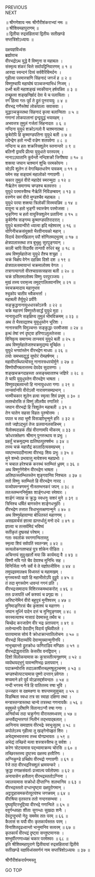 PREVIOUS  
NEXT  
  
॥ श्रीगणेशाय नमः श्रीगौरीशंकराभ्यां नमः ॥  
॥ श्रीशिवमहापुराणम् ॥  
॥ द्वितीया रुद्रसंहितायां द्वितीयः सतीखण्डे  
सप्तत्रिंशोऽध्यायः ॥  
  
दक्षयज्ञविध्वंसः  
ब्रह्मोवाच  
वीरभद्रोऽथ युद्धे वै विष्णुना स महाबलः ।  
संस्मृत्य शंकरं चित्ते सर्वापद्विनिवारणम् ॥ १ ॥  
आरुह्य स्यन्दनं दिव्यं सर्ववैरिविमर्दनः ।  
गृहीत्वा परमास्त्राणि सिंहनादं जगर्ज ह ॥ २ ॥  
विष्णुश्चापि महाघोषं पाञ्चजन्याभिधं निजम् ।  
दध्मौ बली महाशङ्‌खं स्वकीयान् हर्षयन्निव ॥ ३ ॥  
तच्छ्रुत्वा शङ्‌खनिर्ह्रादं देवा ये च पलायिताः ।  
रणं हित्वा गतः पूर्वं ते द्रुतं पुनराययुः ॥ ४ ॥  
वीरभद्र गणैस्तेषां लोकपालाः सवासवाः ।  
युद्धाञ्चक्रुस्तथा सिंहनादं कृत्वा बलान्विताः ॥ ५ ॥  
गणानां लोकपालानां द्वन्द्वयुद्धं भयावहम् ।  
अभवत्तत्र तुमुलं गर्जतां सिंहनादतः ॥ ६ ॥  
नन्दिना युयुधे शक्रोऽनलो वै चाश्मनातथा ।  
कुबेरोपि हि कूष्माण्डपतिना युयुधे बली ॥ ७ ॥  
तदेन्द्रेण हतो नन्दी वज्रेण शतपर्वणा ॥ ८ ॥  
नन्दिना च हतः शक्रस्त्रिशूलेन स्तनान्तरे ॥ ९ ॥  
बलिनौ द्वावपि प्रीत्या युयुधाते परस्परम् ।  
नानाऽऽघातानि कुर्वन्तौ नन्दिशक्रौ जिगीषया ॥ १० ॥  
शक्त्या जघान चाश्मानं शुचिः परमकोपनः ।  
सोऽपि शूलेन तं वेगाच्छितधारेण पावकम् ॥ ११ ॥  
यमेन सह सङ्‌ग्रामं महालोको गणाग्रणीः ।  
चकार तुमुलं वीरो महादेवं स्मरन्मुदा ॥ १२ ॥  
नैर्ऋतेन समागम्य चण्डश्च बलवत्तरः ।  
युयुधे परमास्त्रैश्च नैर्ऋतिं निविडम्बयन् ॥ १३ ॥  
वरुणेन समं वीरो मुण्डश्चैव महाबलः ।  
युयुधे परया शक्त्या त्रिलोकीं विस्मयन्निव ॥ १४ ॥  
वायुना च हतो भृङ्‌गी स्वास्त्रेण परमोजसा ।  
भृङ्‌गिणा च हतो वायुस्त्रिशूलेन प्रतापिना ॥ १५ ॥  
कुबेरेणैव सङ्‌गम्य कूष्माण्डपतिरादरात् ।  
युयुधे बलवान्वीरो ध्यात्वा हृदि महेश्वरम् ॥ १६ ॥  
योगिनीचक्रसंयुक्तो भैरवीनायको महान् ।  
विदार्य देवानखिलान् पपौ शोणितमद्‌भुतम् ॥ १७ ॥  
क्षेत्रपालास्तथा तत्र बुभुक्षुः सुरपुङ्‌गवान् ।  
काली चापि विदार्यैव तान्पपौ रुधिरं बहु ॥ १८ ॥  
अथ विष्णुर्महातेजा युयुधे तैश्च शत्रुहा ।  
चक्रं चिक्षेप वेगेन दहन्निव दिशो दश ॥ १९ ॥  
क्षेत्रपालःसमायान्तं चक्रमालोक्य वेगतः ।  
तत्रागत्यागतो वीरश्चाग्रसत्सहसा बली ॥ २० ॥  
चक्रं ग्रसितमालोक्य विष्णुः परपुरञ्जयः ।  
मुखं तस्य परामृज्य तमुद्‌गालितवानरिम् ॥ २१ ॥  
स्वचक्रमादाय महानुभाव  
     श्चुकोप चातीव भवैकभर्त्ता ।  
महाबली तैर्युयुधे प्रवीरैः  
     सङ्क्रुद्धनानायुधधारकोऽस्त्रैः ॥ २२ ॥  
चक्रे महारणं विष्णुस्तैःसार्द्धं युयुधे मुदा ।  
नानायुधानि सङ्‌क्षिप्य तुमुलं भीमविक्रमम् ॥ २३ ॥  
अथ ते भैरवाद्याश्च युयुधुस्तेन भूरिशः ।  
नानास्त्राणि विमुञ्चन्तः सङ्‌कुद्धाः परमौजसा ॥ २४ ॥  
इत्थं तेषां रणं दृष्ट्वा हरिणाऽतुलतेजसा ।  
विनिवृत्य समागम्य तान्स्वयं युयुधे बली ॥ २५ ॥  
अथ विष्णुर्महातेजाश्चक्रमुद्यम्य मूर्च्छितः ।  
युयुधे भगवांस्तेन वीरभद्रेण माधवः ॥ २६ ॥  
तयोः समभवद्युद्धं सुघोरं रोमहर्षणम् ।  
महावीराब्धिपत्योस्तु नानास्त्रधरयोर्मुने ॥ २७ ॥  
विष्णोर्योगबलात्तस्य देवदेव सुदारुणाः ।  
शङ्खचक्रगदाहस्ता असङ्‌ख्याताश्च जज्ञिरे ॥ २८ ॥  
ते चापि युयुधुस्तेन वीरभद्रेण भाषता ।  
विष्णुवद्‌बलवन्तो हि नानायुधधरा गणाः ॥ २९ ॥  
तान्सर्वानपि वीरोऽसौ नारायणसमप्रभान् ।  
भस्मीचकार शूलेन हत्वा स्मृत्वा शिवं प्रभुम् ॥ ३० ॥  
ततश्चोरसि तं विष्णुं लीलयैव रणाजिरे ।  
जघान वीरभद्रो हि त्रिशूलेन महाबली ॥ ३१ ॥  
तेन घातेन सहसा विहतः पुरुषोत्तमः ।  
पपात च तदा भूमौ विसञ्ज्ञोभून्मुने हरिः ॥ ३२ ॥  
ततो जज्ञेऽद्‌भुतं तेजः प्रलयानलसन्निभम् ।  
त्रैलोक्यदाहकं तीव्रं वीराणामपि भीकरम् ॥ ३३ ॥  
क्रोधरक्तेक्षणः श्रीमान् पुनरुत्थाय स प्रभुः ।  
प्रहर्तुं चक्रमुद्यम्य ह्यतिष्ठत्पुरुषर्षभः ॥ ३४ ॥  
तस्य चक्रं महारौद्रं कालादित्यसमप्रभम् ।  
व्यष्टम्भयददीनात्मा वीरभद्रः शिवः प्रभुः ॥ ३५ ॥  
मुने शम्भोः प्रभावात्तु मायेशस्य महाप्रभोः ।  
न चचाल हरेश्चक्रं करस्थं स्तम्भितं ध्रुवम् ॥ ३६ ॥  
अथ विष्णुर्गणेशेन वीरभद्रेण भाषता ।  
अतिष्ठत्स्तम्भितस्तेन शृङ्‌गवानिव निश्चलः ॥ ३७ ॥  
ततो विष्णुः स्तम्भितो हि वीरभद्रेण नारद ।  
यज्वोपमन्त्रणमनुं नीःस्तम्भनकरं जपन् ॥ ३८ ॥  
ततःस्तम्भननिर्मुक्तः शार्ङ्‌गधन्वा रमेश्वरः ।  
शार्ङ्‌गं जग्राह स क्रुद्धः स्वधनुः सशरं मुने ॥ ३९ ॥  
त्रिभिश्च धर्षितं बाणस्तेन शार्ङ्‌गधनुर्हरेः ।  
वीरभद्रेण तत्तात त्रिधाभूत्तत्क्षणान्मुने ॥ ४० ॥  
अथ विष्णुर्महावाण्या बोधितस्तं महागणम् ।  
असह्यवर्चसं ज्ञात्वा ह्यन्तर्धातुं मनो दधे ॥ ४१ ॥  
ज्ञात्वा च तत्सर्वमिदं भविष्यं  
     सतीकृतं दुष्प्रसहं परेषाम् ।  
गताः स्वलोकं स्वगणान्वितास्तु  
     स्मृत्वा शिवं सर्वपतिं स्वतन्त्रम् ॥ ४२ ॥  
सत्यलोकगतश्चाहं पुत्र शोकेन पीडितः ।  
अचिन्तयं सुदुःखार्तो मया किं कार्यमद्य वै ॥ ४३ ॥  
विष्णौ मयि गते चैव देवाश्च मुनिभिः सह ।  
विनिर्जिता गणैः सर्वे ये ते यज्ञोपजीविनः ॥ ४४ ॥  
तमुपद्रवमालक्ष्य विध्वस्तं च महामखम् ।  
मृगस्वरूपो यज्ञो हि महाभीतोऽपि दुद्रुवे ॥ ४५ ॥  
तं तदा मृगरूपेण धावन्तं गगनं प्रति ।  
वीरभद्रःसमादाय विशिरस्कमथाकरोत् ॥ ४६ ॥  
ततः प्रजापतिं धर्मं कश्यपं च प्रगृह्य सः ।  
अरिष्टनेमिनं वीरो बहुपुत्रं मुनीश्वरम् ॥ ४७ ॥  
मुनिमाङ्‌गिरसं चैव कृशाश्वं च महागणः ।  
जघान मूर्ध्नि पादेन दत्तं च मुनिपुङ्‌गवम् ॥ ४८ ॥  
सरस्वत्याश्च नासाग्रं देवमास्तु तथैव च ।  
चिच्छेद करजाग्रेण वीर भद्रः प्रतापवान् ॥ ४९ ॥  
ततोन्यानपि देवादीन् विदार्य पृथिवीतले ।  
पातयामास सोयं वै क्रोधाक्रान्तातिलोचनः ॥ ५० ॥  
वीरभद्रो विदार्य्यापि देवान्मुख्यान्मुनीनपि ।  
नाभूच्छान्तो द्रुतक्रोधः फणिराडिव मण्डितः ॥ ५१ ॥  
वीरभद्रोद्धृतारातिः केसरीव वनद्विपान् ।  
दिशो विलोकयामास कः कुत्रास्तीत्यनुक्षणम् ॥ ५२ ॥  
व्यपोथयद्‌भृगुं यावन्मणिभद्रः प्रतापवान् ।  
पदाक्रम्योरसि तदाऽकार्षीत्तच्छ्मश्रुलुञ्चनम् ॥ ५३ ॥  
चण्डश्चोत्पाटयामास पूष्णो दन्तान् प्रवेगतः ।  
शप्यमाने हरे पूर्वं योऽहसद्दर्शयन्दतः ॥ ५४ ॥  
नन्दी भगस्य नेत्रे हि पातितस्य रुषा भुवि ।  
उज्जहार स दक्षमक्ष्णा यः शपन्तमसूसुचत् ॥ ५५ ॥  
विडम्बिता स्वधा तत्र सा स्वाहा दक्षिणा तथा ।  
मन्त्रास्तन्त्रास्तथा चान्ये तत्रस्था गणनायकैः ॥ ५६ ॥  
ववृषुस्ते पुरीषाणि वितानाऽग्नौ रुषा गणाः ।  
अनिर्वाच्यं तदा चक्रुर्गणा वीरास्तमध्वरम् ॥ ५७ ॥  
अन्तर्वेद्यन्तरगतं निलीनं तद्‌भयाद्‌बलात् ।  
आनिनाय समाज्ञाय वीरभद्रेः स्वभूःसुतम् ॥ ५८ ॥  
कपोलेऽस्य गृहीत्वा तु खड्गेनोपहृतं शिरः ।  
अभेद्यमभवत्तस्य तच्च योगप्रभावतः ॥ ५९ ॥  
अभेद्यं तच्छिरो मत्वा शस्त्रास्त्रैश्च तु सर्वशः ।  
करेण त्रोटयामास पद्‌भ्यामाक्रम्य चोरसि ॥ ६० ॥  
तच्छिरस्तस्य दुष्टस्य दक्षस्य हरवैरिणः ।  
अग्निकुण्डे प्रचिक्षेप वीरभद्रो गणाग्रणीः ॥ ६१ ॥  
रेजे तदा वीरभद्रस्त्रिशूलं भ्रामयन्करे ।  
क्रुद्धा रणाक्षसंवर्ताः प्रज्वाल्य पर्वतोपमाः ॥ ६२ ॥  
अनायासेन हत्वैतान् वीरभद्रस्ततोऽग्निना ।  
ज्वालयामास सक्रोधो दीप्ताग्निः शलभानिव ॥ ६३ ॥  
वीरभद्रस्ततो दग्धान्दृष्ट्वा दक्षपुरोगमान् ।  
अट्टाट्टहासमकरोत्पूरयंश्च जगत्त्रयम् ॥ ६४ ॥  
वीरश्रिया वृतस्तत्र ततो नन्दनसम्भवा ।  
पुष्पवृष्टिरभूद्दिव्या वीरभद्रे गणान्विते ॥ ६५ ॥  
ववुर्गन्धवहाः शीताः सुगन्धाः सुखदाः शनैः ।  
देवदुन्दुभयो नेदुः सममेव ततः परम् ॥ ६६ ॥  
कैलासं स ययौ वीरः कृतकार्यस्ततः परम् ।  
विनाशितदृढध्वान्तो भानुमानिव सत्वरम् ॥ ६७ ॥  
कृतकार्यं वीरभद्रं दृष्ट्वा सन्तुष्टमानसः ।  
शम्भुर्वीरगणाध्यक्षं चकार परमेश्वरः ॥ ६८ ॥  
इति श्रीशिवमहापुराणे द्वितीयायां रुद्रसहितायां द्वितीये  
सतीखण्डे यज्ञविध्वंसवर्णनं नाम सप्तत्रिंशोऽध्यायः ॥ ३७ ॥  
  
  
श्रीगौरीशंकरार्पणमस्तु  
  
GO TOP
